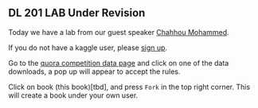 ## DL 201 LAB **Under Revision**
  
Today we have a lab from our guest speaker [Chahhou Mohammed](https://docs.google.com/presentation/d/e/2PACX-1vRFn2idmx2dIu0Q2cfQaTKsPqdVX3rO2Yb9JTnm2jFX1BnEdvdVBAVmBLRzRE5y05m0ALhwMvjZ3mTg/pub?start=true&loop=false&delayms=3000). 

If you do not have a kaggle user, please [sign up](https://www.kaggle.com/).  
  
Go to the [quora competition data page](https://www.kaggle.com/c/quora-insincere-questions-classification/data) and click on one of the data downloads, a pop up will appear to accept the rules.
  
Click on book (this book)[tbd], and press `Fork` in the top right corner. This will create a book under your own user. 


